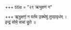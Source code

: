 +++
title = "२९ ऋभुक्षणं न"

+++
ऋ॒भु॒क्षणं॒ न वर्त॑व उ॒क्थेषु॑ तुग्र्या॒वृध॑म् ।  
इन्द्रं॒ सोमे॒ सचा॑ सु॒ते ॥